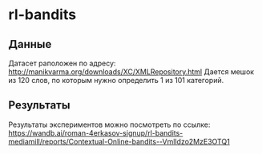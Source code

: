 # rl-bandits
## Данные
Датасет раположен по адресу: http://manikvarma.org/downloads/XC/XMLRepository.html
Дается мешок из 120 слов, по которым нужно определить 1 из 101 категорий.

## Результаты
Результаты экспериментов можно посмотреть по ссылке:
https://wandb.ai/roman-4erkasov-signup/rl-bandits-mediamill/reports/Contextual-Online-bandits--Vmlldzo2MzE3OTQ1
